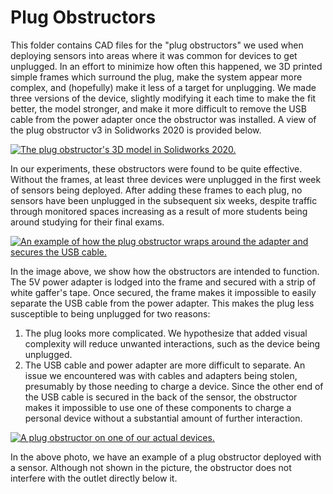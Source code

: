 # Plug Obstructors

This folder contains CAD files for the "plug obstructors" we used when deploying sensors into areas where it was common for devices to get unplugged. In an effort to minimize how often this happened, we 3D printed simple frames which surround the plug, make the system appear more complex, and (hopefully) make it less of a target for unplugging. We made three versions of the device, slightly modifying it each time to make the fit better, the model stronger, and make it more difficult to remove the USB cable from the power adapter once the obstructor was installed. A view of the plug obstructor v3 in Solidworks 2020 is provided below.

[![The plug obstructor's 3D model in Solidworks 2020.](https://i.gyazo.com/471b8217ada425d9fa64f6c06d1cfde8.png "The plug obstructor's 3D model in Solidworks 2020.")](https://i.gyazo.com/471b8217ada425d9fa64f6c06d1cfde8.png "The plug obstructor's 3D model in Solidworks 2020.")

In our experiments, these obstructors were found to be quite effective. Without the frames, at least three devices were unplugged in the first week of sensors being deployed. After adding these frames to each plug, no sensors have been unplugged in the subsequent six weeks, despite traffic through monitored spaces increasing as a result of more students being around studying for their final exams.

[![An example of how the plug obstructor wraps around the adapter and secures the USB cable.](https://i.gyazo.com/35f54e3c2aea87dbe172661f0d32034f.jpg "An example of how the plug obstructor wraps around the adapter and secures the USB cable.")](https://i.gyazo.com/35f54e3c2aea87dbe172661f0d32034f.jpg "An example of how the plug obstructor wraps around the adapter and secures the USB cable.")

In the image above, we show how the obstructors are intended to function. The 5V power adapter is lodged into the frame and secured with a strip of white gaffer's tape. Once secured, the frame makes it impossible to easily separate the USB cable from the power adapter. This makes the plug less susceptible to being unplugged for two reasons:

1. The plug looks more complicated. We hypothesize that added visual complexity will reduce unwanted interactions, such as the device being unplugged.
2. The USB cable and power adapter are more difficult to separate. An issue we encountered was with cables and adapters being stolen, presumably by those needing to charge a device. Since the other end of the USB cable is secured in the back of the sensor, the obstructor makes it impossible to use one of these components to charge a personal device without a substantial amount of further interaction.

[![A plug obstructor on one of our actual devices.](https://i.gyazo.com/38e802c68338cddeff5c9d64ae5393a8.png "A plug obstructor on one of our actual devices.")](https://i.gyazo.com/38e802c68338cddeff5c9d64ae5393a8.png "A plug obstructor on one of our actual devices.")

In the above photo, we have an example of a plug obstructor deployed with a sensor. Although not shown in the picture, the obstructor does not interfere with the outlet directly below it.
